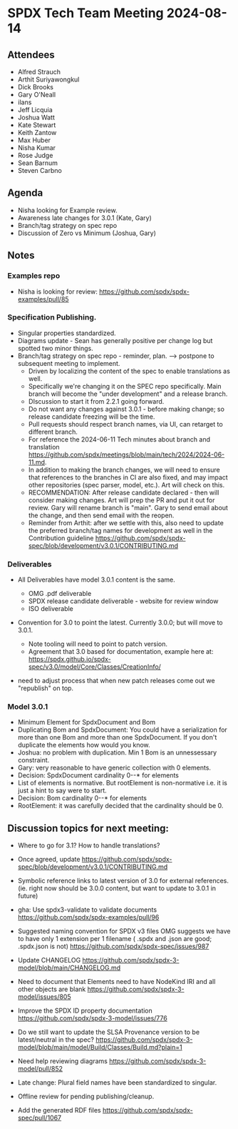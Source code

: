 # SPDX Tech Team Meeting 2024-08-14

## Attendees

- Alfred Strauch
- Arthit Suriyawongkul
- Dick Brooks
- Gary O'Neall
- ilans
- Jeff Licquia
- Joshua Watt
- Kate Stewart
- Keith Zantow
- Max Huber
- Nisha Kumar
- Rose Judge
- Sean Barnum
- Steven Carbno

## Agenda

- Nisha looking for Example review.
- Awareness late changes for 3.0.1 (Kate, Gary)
- Branch/tag strategy on spec repo 
- Discussion of Zero vs Minimum (Joshua, Gary)


## Notes

### Examples repo
- Nisha is looking for review: https://github.com/spdx/spdx-examples/pull/85 

### Specification Publishing.
- Singular properties standardized.
- Diagrams update - Sean has generally positive per change log but spotted two minor things.
- Branch/tag strategy on spec repo - reminder, plan. --> postpone to subsequent meeting to implement.
   - Driven by localizing the content of the spec to enable translations as well.
   - Specifically we're changing it on the SPEC repo specifically.    Main branch will become the "under development" and a release branch.  
   - DIscussion to start it from 2.2.1 going forward. 
   - Do not want any changes against 3.0.1 - before making change;  so release candidate freezing will be the time.
   - Pull requests should respect branch names, via UI, can retarget to different branch. 
   - For reference the 2024-06-11 Tech minutes about branch and translation
     https://github.com/spdx/meetings/blob/main/tech/2024/2024-06-11.md.
   - In addition to making the branch changes, we will need to ensure that references to the branches in CI are also fixed,  and may impact other repositories (spec parser, model, etc.).  Art will check on this.
   - RECOMMENDATION:  After release candidate declared - then will consider making changes.    Art will prep the PR and put it out for review.   Gary will rename branch is "main".   Gary to send email about the change,  and then send email with the reopen.
   - Reminder from Arthit:  after we settle with this, also need to update the preferred branch/tag names for development as well in the Contribution guideline  https://github.com/spdx/spdx-spec/blob/development/v3.0.1/CONTRIBUTING.md

### Deliverables
- All Deliverables have model 3.0.1 content is the same.
   - OMG .pdf deliverable
   - SPDX release candidate deliverable - website for review window
   - ISO deliverable 

- Convention for 3.0 to point the latest.  Currently 3.0.0;  but will move to 3.0.1.
  - Note tooling will need to point to patch version. 
  - Agreement that 3.0 based for documentation, example here at:
    https://spdx.github.io/spdx-spec/v3.0/model/Core/Classes/CreationInfo/
- need to adjust process that when new patch releases come out we "republish" on top.

### Model 3.0.1
- Minimum Element for SpdxDocument and Bom
- Duplicating Bom and SpdxDocument:
  You could have a serialization for more than one Bom and more than one SpdxDocument.
  If you don't duplicate the elements how would you know.
- Joshua: no problem with duplication. Min 1 Bom is an unnessessary constraint.
- Gary: very reasonable to have generic collection with 0 elements.
- Decision: SpdxDocument cardinality 0--* for elements
- List of elements is normative. But rootElement is non-normative i.e. it is just a hint to say were to start.
- Decision: Bom cardinality 0--* for elements
- RootElement: it was carefully decided that the cardinality should be 0.


## Discussion topics for next meeting:

  - Where to go for 3.1?  How to handle translations?
  - Once agreed, update https://github.com/spdx/spdx-spec/blob/development/v3.0.1/CONTRIBUTING.md
  - Symbolic reference links to latest version of 3.0 for external references.
    (ie. right now should be 3.0.0 content, but want to update to 3.0.1 in future)
  - gha: Use spdx3-validate to validate documents
    https://github.com/spdx/spdx-examples/pull/96

- Suggested naming convention for SPDX v3 files
  OMG suggests we have to have only 1 extension per 1 filename
  ( .spdx and .json are good; .spdx.json is not)
  https://github.com/spdx/spdx-spec/issues/987
- Update CHANGELOG
  https://github.com/spdx/spdx-3-model/blob/main/CHANGELOG.md
- Need to document that Elements need to have NodeKind IRI and all other objects are blank
  https://github.com/spdx/spdx-3-model/issues/805
- Improve the SPDX ID property documentation
  https://github.com/spdx/spdx-3-model/issues/776
- Do we still want to update the SLSA Provenance version to be latest/neutral in the spec?
  https://github.com/spdx/spdx-3-model/blob/main/model/Build/Classes/Build.md?plain=1
- Need help reviewing diagrams
  https://github.com/spdx/spdx-3-model/pull/852
- Late change: Plural field names have been standardized to singular.

- Offline review for pending publishing/cleanup.
- Add the generated RDF files
  https://github.com/spdx/spdx-spec/pull/1067 
